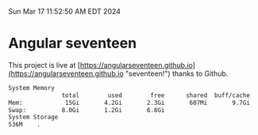 Sun Mar 17 11:52:50 AM EDT 2024

# Angular seventeen


This project is live at [https://angularseventeen.github.io](https://angularseventeen.github.io "seventeen!") thanks to Github.

```bash
System Memory
               total        used        free      shared  buff/cache   available
Mem:            15Gi       4.2Gi       2.3Gi       607Mi       9.7Gi        11Gi
Swap:          8.0Gi       1.2Gi       6.8Gi
System Storage
536M	.
